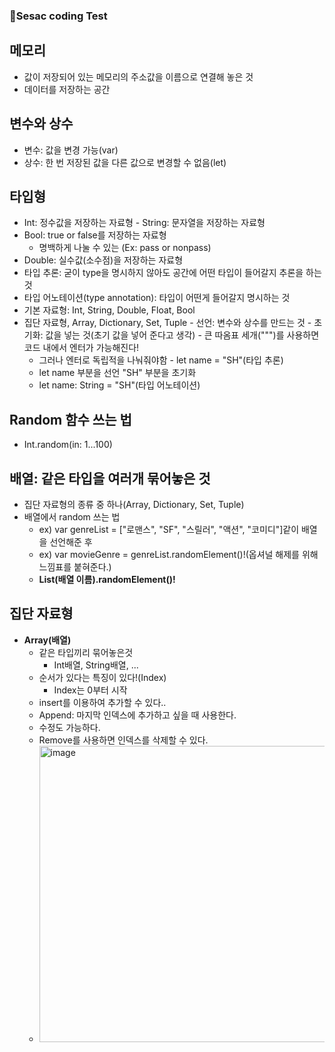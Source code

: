### 🍏Sesac coding Test

## **메모리**
  - 값이 저장되어 있는 메모리의 주소값을 이름으로 연결해 놓은 것
   - 데이터를 저장하는 공간
        
   ## **변수와 상수**
   - 변수: 값을 변경 가능(var)
   - 상수: 한 번 저장된 값을 다른 값으로 변경할 수 없음(let)

  ## **타입형**
   - Int: 정수값을 저장하는 자료형
    - String: 문자열을 저장하는 자료형
   - Bool: true or false를 저장하는 자료형
      - 명백하게 나눌 수 있는 (Ex: pass or nonpass)
   - Double: 실수값(소수점)을 저장하는 자료형
   - 타입 추론: 굳이 type을 명시하지 않아도 공간에 어떤 타입이 들어갈지 추론을 하는 것
   - 타입 어노테이션(type annotation): 타입이 어떤게 들어갈지 명시하는 것
   - 기본 자료형: Int, String, Double, Float, Bool
   - 집단 자료형, Array, Dictionary, Set, Tuple
    - 선언: 변수와 상수를 만드는 것
    - 초기화: 값을 넣는 것(초기 값을 넣어 준다고 생각)
    - 큰 따옴표 세개(""")를 사용하면 코드 내에서 엔터가 가능해진다!
       - 그러나 엔터로 독립적을 나눠줘야함
    - let name = "SH"(타입 추론)
       - let name 부분을 선언 "SH" 부분을 초기화
       - let name: String = "SH"(타입 어노테이션)

## **Random 함수 쓰는 법**
   - Int.random(in: 1...100)</br>
  
## **배열: 같은 타입을 여러개 묶어놓은 것**
   - 집단 자료형의 종류 중 하나(Array, Dictionary, Set, Tuple)
   - 배열에서 random 쓰는 법
      - ex) var genreList = ["로맨스", "SF", "스릴러", "액션", "코미디"]같이 배열을 선언해준 후
      - ex) var movieGenre = genreList.randomElement()!(옵셔널 해제를 위해 느낌표를 붙혀준다.)
      - **List(배열 이름).randomElement()!**</br>

## **집단 자료형**
  - **Array(배열)**
     - 같은 타입끼리 묶어놓은것
        - Int배열, String배열, ...
     - 순서가 있다는 특징이 있다!(Index)
        - Index는 0부터 시작
     - insert를 이용하여 추가할 수 있다..
     - Append: 마지막 인덱스에 추가하고 싶을 때 사용한다.
     - 수정도 가능하다.
     - Remove를 사용하면 인덱스를 삭제할 수 있다.
     - <img width="474" alt="image" src="https://user-images.githubusercontent.com/77050826/172020992-2c3f9bfe-d4b1-4bd2-b890-7da659383054.png">
